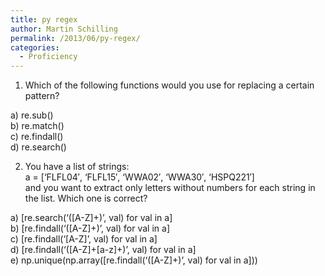 ```yaml
---
title: py regex
author: Martin Schilling
permalink: /2013/06/py-regex/
categories:
  - Proficiency
---
```

1. Which of the following functions would you use for replacing a certain pattern?

a) re.sub()  
b) re.match()  
c) re.findall()  
d) re.search()

2. You have a list of strings:  
a = [&#8216;FLFL04&#8242;, &#8216;FLFL15&#8242;, &#8216;WWA02&#8242;, &#8216;WWA30&#8242;, &#8216;HSPQ221&#8242;]  
and you want to extract only letters without numbers for each string in the list. Which one is correct?

a) [re.search(&#8216;([A-Z]+)&#8217;, val) for val in a]  
b) [re.findall(&#8216;([A-Z]+)&#8217;, val) for val in a]  
c) [re.findall(&#8216;[A-Z]&#8217;, val) for val in a]  
d) [re.findall(&#8216;([A-Z]+[a-z]+)&#8217;, val) for val in a]  
e) np.unique(np.array([re.findall(&#8216;([A-Z]+)&#8217;, val) for val in a]))
